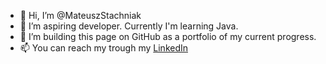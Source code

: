 - 👋 Hi, I’m @MateuszStachniak
- 🌱 I’m aspiring developer. Currently I'm learning Java.
- 💞️ I’m building this page on GitHub as a portfolio of my current progress.
- 📫 You can reach my trough my [LinkedIn](https://linkedin.com/in/mateuszstachniak)

<!---
mateuszstachniak/mateuszstachniak is a ✨ special ✨ repository because its `README.md` (this file) appears on your GitHub profile.
You can click the Preview link to take a look at your changes.
--->
